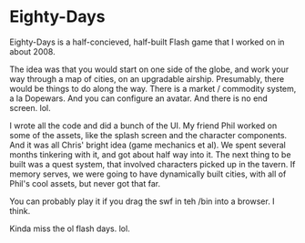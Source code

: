 # Eighty-Days

Eighty-Days is a half-concieved, half-built Flash game that I worked on in about 2008. 

The idea was that you would start on one side of the globe, and work your way through a map of cities, on an upgradable airship. Presumably, there would be things to do along the way. There is a market / commodity system, a la Dopewars. And you can configure an avatar. And there is no end screen. lol. 

I wrote all the code and did a bunch of the UI. My friend Phil worked on some of the assets, like the splash screen and the character components. And it was all Chris' bright idea (game mechanics et al). We spent several months tinkering with it, and got about half way into it. The next thing to be built was a quest system, that involved characters picked up in the tavern. If memory serves, we were going to have dynamically built cities, with all of Phil's cool assets, but never got that far. 

You can probably play it if you drag the swf in teh /bin into a browser. I think. 

Kinda miss the ol flash days. lol.

